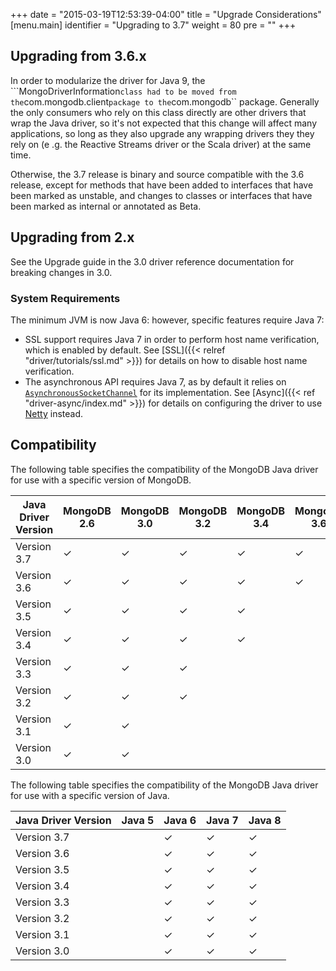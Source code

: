 +++
date = "2015-03-19T12:53:39-04:00"
title = "Upgrade Considerations"
[menu.main]
  identifier = "Upgrading to 3.7"
  weight = 80
  pre = "<i class='fa fa-level-up'></i>"
+++

## Upgrading from 3.6.x

In order to modularize the driver for Java 9, the ```MongoDriverInformation`` class had to be moved from the ``com.mongodb.client`` package
to the ``com.mongodb`` package.  Generally the only consumers who rely on this class directly are other drivers that wrap the Java driver,
so it's not expected that this change will affect many applications, so long as they also upgrade any wrapping drivers they they rely on
(e .g. the Reactive Streams driver or the Scala driver) at the same time.

Otherwise, the 3.7 release is binary and source compatible with the 3.6 release, except for methods that have been added to interfaces that
have been marked as unstable, and changes to classes or interfaces that have been marked as internal or annotated as Beta.

## Upgrading from 2.x

See the Upgrade guide in the 3.0 driver reference documentation for breaking changes in 3.0.

### System Requirements

The minimum JVM is now Java 6: however, specific features require Java 7:

- SSL support requires Java 7 in order to perform host name verification, which is enabled by default.  See
[SSL]({{< relref "driver/tutorials/ssl.md" >}}) for details on how to disable host name verification.
- The asynchronous API requires Java 7, as by default it relies on
[`AsynchronousSocketChannel`](http://docs.oracle.com/javase/7/docs/api/java/nio/channels/AsynchronousSocketChannel.html) for
its implementation.  See [Async]({{< ref "driver-async/index.md" >}}) for details on configuring the driver to use [Netty](http://netty.io/) instead.

## Compatibility

The following table specifies the compatibility of the MongoDB Java driver for use with a specific version of MongoDB.

|Java Driver Version|MongoDB 2.6|MongoDB 3.0 |MongoDB 3.2|MongoDB 3.4|MongoDB 3.6|
|-------------------|-----------|------------|-----------|-----------|-----------|
|Version 3.7        |  ✓  |  ✓  |  ✓  |  ✓  |  ✓  |
|Version 3.6        |  ✓  |  ✓  |  ✓  |  ✓  |  ✓  |
|Version 3.5        |  ✓  |  ✓  |  ✓  |  ✓  |     |
|Version 3.4        |  ✓  |  ✓  |  ✓  |  ✓  |     |
|Version 3.3        |  ✓  |  ✓  |  ✓  |     |     |
|Version 3.2        |  ✓  |  ✓  |  ✓  |     |     |
|Version 3.1        |  ✓  |  ✓  |     |     |     |
|Version 3.0        |  ✓  |  ✓  |     |     |     |

The following table specifies the compatibility of the MongoDB Java driver for use with a specific version of Java.

|Java Driver Version|Java 5 | Java 6 | Java 7 | Java 8 |
|-------------------|-------|--------|--------|--------|
|Version 3.7        |     | ✓ | ✓ | ✓ |
|Version 3.6        |     | ✓ | ✓ | ✓ |
|Version 3.5        |     | ✓ | ✓ | ✓ |
|Version 3.4        |     | ✓ | ✓ | ✓ |
|Version 3.3        |     | ✓ | ✓ | ✓ |
|Version 3.2        |     | ✓ | ✓ | ✓ |
|Version 3.1        |     | ✓ | ✓ | ✓ |
|Version 3.0        |     | ✓ | ✓ | ✓ |
